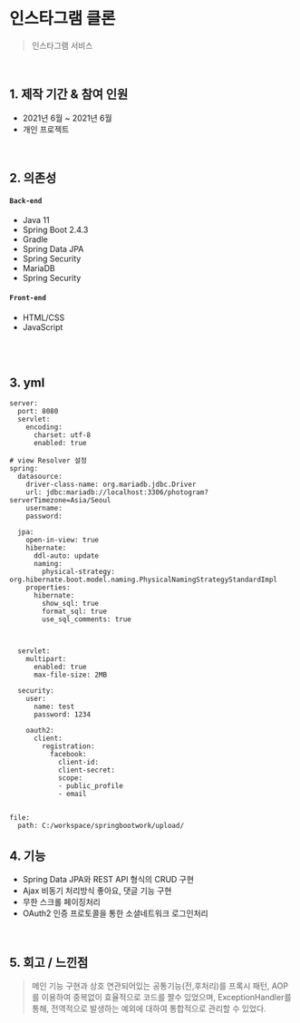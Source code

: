 # 인스타그램 클론
>인스타그램 서비스  

</br>

## 1. 제작 기간 & 참여 인원
- 2021년 6월 ~ 2021년 6월
- 개인 프로젝트


</br>

## 2. 의존성
#### `Back-end`
  - Java 11
  - Spring Boot 2.4.3
  - Gradle
  - Spring Data JPA
  - Spring Security
  - MariaDB
  - Spring Security
  
#### `Front-end`
  - HTML/CSS
  - JavaScript

</br>

</br>

## 3. yml
```
server:
  port: 8080
  servlet:
    encoding:
      charset: utf-8
      enabled: true

# view Resolver 설정
spring:
  datasource:
    driver-class-name: org.mariadb.jdbc.Driver
    url: jdbc:mariadb://localhost:3306/photogram?serverTimezone=Asia/Seoul
    username: 
    password: 

  jpa:
    open-in-view: true
    hibernate:
      ddl-auto: update
      naming:
        physical-strategy: org.hibernate.boot.model.naming.PhysicalNamingStrategyStandardImpl
    properties:
      hibernate:
        show_sql: true
        format_sql: true
        use_sql_comments: true



  servlet:
    multipart:
      enabled: true
      max-file-size: 2MB

  security:
    user:
      name: test
      password: 1234

    oauth2:
      client:
        registration:
          facebook:
            client-id: 
            client-secret: 
            scope:
            - public_profile
            - email


file:
  path: C:/workspace/springbootwork/upload/

```

## 4. 기능
  - Spring Data JPA와 REST API 형식의 CRUD 구현
  - Ajax 비동기 처리방식 좋아요, 댓글 기능 구현
  - 무한 스크롤 페이징처리
  - OAuth2 인증 프로토콜을 통한 소셜네트워크 로그인처리

  
</br>

## 5. 회고 / 느낀점
> 메인 기능 구현과 상호 연관되어있는 공통기능(전,후처리)를 프록시 패턴, AOP를 이용하여 중복없이 효율적으로 코드를 짤수 있었으며, 
  ExceptionHandler를 통해, 전역적으로 발생하는 예외에 대하여 통합적으로 관리할 수 있었다.
  
  

